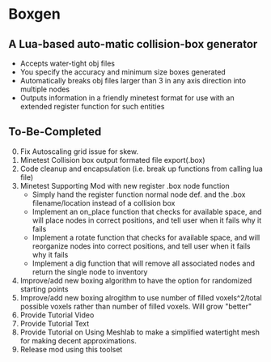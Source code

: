 # Boxgen

## A Lua-based auto-matic collision-box generator

* Accepts water-tight obj files
* You specify the accuracy and minimum size boxes generated
* Automatically breaks obj files larger than 3 in any axis direction into multiple nodes
* Outputs information in a friendly minetest format for use with an extended register function for such entities

## To-Be-Completed

0. Fix Autoscaling grid issue for skew.
1. Minetest Collision box output formated file export(.box)
2. Code cleanup and encapsulation (i.e. break up functions from calling lua file)
3. Minetest Supporting Mod with new register .box node function
    * Simply hand the register function normal node def. and the .box filename/location instead of a collision box
    * Implement an on_place function that checks for available space, and will place nodes in correct positions, and tell user when it fails why it fails
    * Implement a rotate function that checks for available space, and will reorganize nodes into correct positions, and tell user when it fails why it fails
    * Implement a dig function that will remove all associated nodes and return the single node to inventory
4. Improve/add new boxing algorithm to have the option for randomized starting points
5. Improve/add new boxing alrogithm to use number of filled voxels^2/total possible voxels rather than number of filled voxels. Will grow "better"
6. Provide Tutorial Video
7. Provide Tutorial Text
8. Provide Tutorial on Using Meshlab to make a simplified watertight mesh for making decent approximations. 
9. Release mod using this toolset 